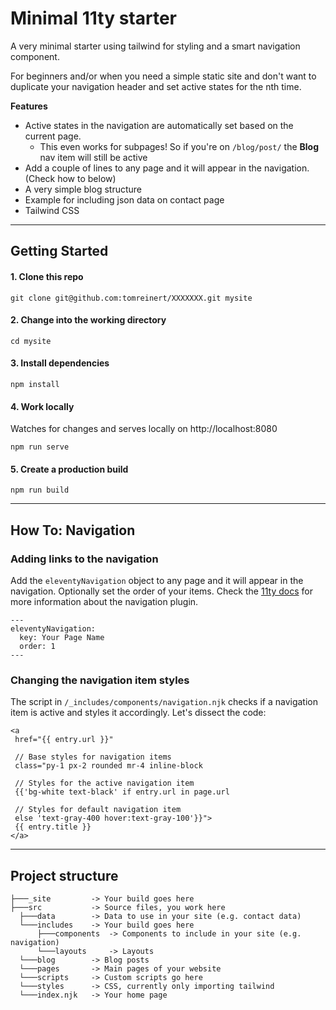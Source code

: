 # Minimal 11ty starter



A very minimal starter using tailwind for styling and a smart navigation component.

For beginners and/or when you need a simple static site and don't want to duplicate your navigation header and set active states for the nth time.

**Features**
- Active states in the navigation are automatically set based on the current page.
  - This even works for subpages! So if you're on `/blog/post/` the **Blog** nav item will still be active
- Add a couple of lines to any page and it will appear in the navigation. (Check how to below)
- A very simple blog structure
- Example for including json data on contact page
- Tailwind CSS


---

## Getting Started


#### 1. Clone this repo

```
git clone git@github.com:tomreinert/XXXXXXX.git mysite
```
#### 2. Change into the working directory

```
cd mysite
```

#### 3. Install dependencies

```
npm install
```

#### 4. Work locally
Watches for changes and serves locally on http://localhost:8080

```
npm run serve
```

#### 5. Create a production build

```
npm run build
```

---

## How To: Navigation


### Adding links to the navigation
Add the `eleventyNavigation` object to any page and it will appear in the navigation. Optionally set the order of your items.
Check the [11ty docs](https://www.11ty.dev/docs/plugins/navigation/) for more information about the navigation plugin.

```
---
eleventyNavigation:
  key: Your Page Name
  order: 1
---
```


### Changing the navigation item styles
The script in `/_includes/components/navigation.njk` checks if a navigation item is active and styles it accordingly.
Let's dissect the code:

```
<a
 href="{{ entry.url }}"

 // Base styles for navigation items
 class="py-1 px-2 rounded mr-4 inline-block

 // Styles for the active navigation item
 {{'bg-white text-black' if entry.url in page.url

 // Styles for default navigation item
 else 'text-gray-400 hover:text-gray-100'}}">
 {{ entry.title }}
</a>
```

---

## Project structure

```
├───_site         -> Your build goes here
├───src           -> Source files, you work here
  ├───data        -> Data to use in your site (e.g. contact data)
  └───includes    -> Your build goes here
      ├───components  -> Components to include in your site (e.g. navigation)
      └───layouts     -> Layouts
  └───blog        -> Blog posts
  └───pages       -> Main pages of your website
  └───scripts     -> Custom scripts go here
  └───styles      -> CSS, currently only importing tailwind
  └───index.njk   -> Your home page

```
